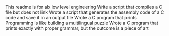 This readme is for alx low level engineering
Write a script that compiles a C file but does not link
Wrote a script that generates the assembly code of a C code and save it in an output file
Wrote a C program that prints Programming is like building a multilingual puzzle
Wrote a C program that prints exactly with proper grammar, but the outcome is a piece of art
